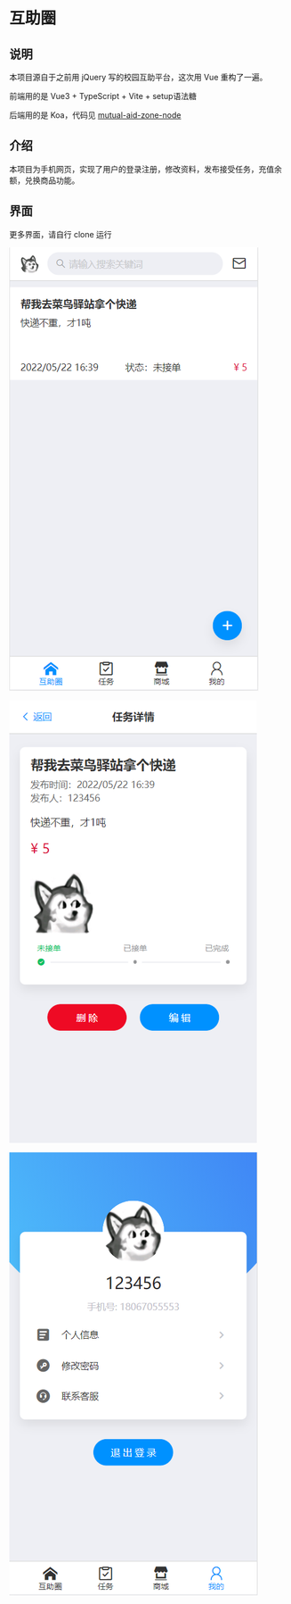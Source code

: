 # 互助圈

## 说明

本项目源自于之前用 jQuery 写的校园互助平台，这次用 Vue 重构了一遍。

前端用的是 Vue3 + TypeScript + Vite + setup语法糖

后端用的是 Koa，代码见 [mutual-aid-zone-node](https://github.com/LBVIIC/mutual-aid-zone-node)

## 介绍

本项目为手机网页，实现了用户的登录注册，修改资料，发布接受任务，充值余额，兑换商品功能。

## 界面

更多界面，请自行 clone 运行

![](./images/1.png)

![](./images/2.png)

![](./images/3.png)
